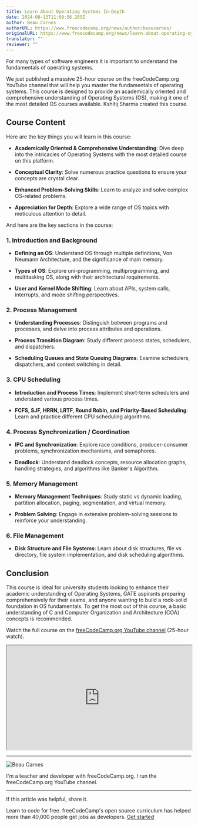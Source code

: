 ```yaml
---
title: Learn About Operating Systems In-Depth
date: 2024-08-13T11:09:56.285Z
author: Beau Carnes
authorURL: https://www.freecodecamp.org/news/author/beaucarnes/
originalURL: https://www.freecodecamp.org/news/learn-about-operating-systems-in-depth/
translator: ""
reviewer: ""
---
```


For many types of software engineers it is important to understand the fundamentals of operating systems.

<!-- more -->

We just published a massive 25-hour course on the freeCodeCamp.org YouTube channel that will help you master the fundamentals of operating systems. This course is designed to provide an academically oriented and comprehensive understanding of Operating Systems (OS), making it one of the most detailed OS courses available. Kshitij Sharma created this course.

## **Course Content**

Here are the key things you will learn in this course:

-   **Academically Oriented & Comprehensive Understanding**: Dive deep into the intricacies of Operating Systems with the most detailed course on this platform.
    
-   **Conceptual Clarity**: Solve numerous practice questions to ensure your concepts are crystal clear.
    
-   **Enhanced Problem-Solving Skills**: Learn to analyze and solve complex OS-related problems.
    
-   **Appreciation for Depth**: Explore a wide range of OS topics with meticulous attention to detail.
    

And here are the key sections in the course:

### **1\. Introduction and Background**

-   **Defining an OS**: Understand OS through multiple definitions, Von Neumann Architecture, and the significance of main memory.
    
-   **Types of OS**: Explore uni-programming, multiprogramming, and multitasking OS, along with their architectural requirements.
    
-   **User and Kernel Mode Shifting**: Learn about APIs, system calls, interrupts, and mode shifting perspectives.
    

### **2\. Process Management**

-   **Understanding Processes**: Distinguish between programs and processes, and delve into process attributes and operations.
    
-   **Process Transition Diagram**: Study different process states, schedulers, and dispatchers.
    
-   **Scheduling Queues and State Queuing Diagrams**: Examine schedulers, dispatchers, and context switching in detail.
    

### **3\. CPU Scheduling**

-   **Introduction and Process Times**: Implement short-term schedulers and understand various process times.
    
-   **FCFS, SJF, HRRN, LRTF, Round Robin, and Priority-Based Scheduling**: Learn and practice different CPU scheduling algorithms.
    

### **4\. Process Synchronization / Coordination**

-   **IPC and Synchronization**: Explore race conditions, producer-consumer problems, synchronization mechanisms, and semaphores.
    
-   **Deadlock**: Understand deadlock concepts, resource allocation graphs, handling strategies, and algorithms like Banker's Algorithm.
    

### **5\. Memory Management**

-   **Memory Management Techniques**: Study static vs dynamic loading, partition allocation, paging, segmentation, and virtual memory.
    
-   **Problem Solving**: Engage in extensive problem-solving sessions to reinforce your understanding.
    

### **6\. File Management**

-   **Disk Structure and File Systems**: Learn about disk structures, file vs directory, file system implementation, and disk scheduling algorithms.

## **Conclusion**

This course is ideal for university students looking to enhance their academic understanding of Operating Systems, GATE aspirants preparing comprehensively for their exams, and anyone wanting to build a rock-solid foundation in OS fundamentals. To get the most out of this course, a basic understanding of C and Computer Organization and Architecture (COA) concepts is recommended.

Watch the full course on the [freeCodeCamp.org YouTube channel][1] (25-hour watch).

<iframe width="560" height="315" src="https://www.youtube.com/embed/yK1uBHPdp30" style="aspect-ratio: 16 / 9; width: 100%; height: auto;" title="YouTube video player" allow="accelerometer; autoplay; clipboard-write; encrypted-media; gyroscope; picture-in-picture; web-share" referrerpolicy="strict-origin-when-cross-origin" allowfullscreen="" loading="lazy"></iframe>

---

![Beau Carnes](https://cdn.hashnode.com/res/hashnode/image/upload/v1713211849730/O5mmKs5h0.jpg)

I'm a teacher and developer with freeCodeCamp.org. I run the freeCodeCamp.org YouTube channel.

---

If this article was helpful, share it.

Learn to code for free. freeCodeCamp's open source curriculum has helped more than 40,000 people get jobs as developers. [Get started][2]

[1]: https://youtu.be/yK1uBHPdp30
[2]: https://www.freecodecamp.org/learn/